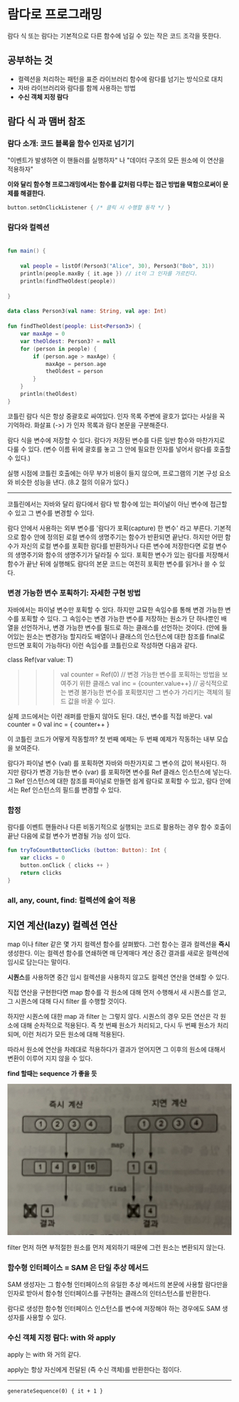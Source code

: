 # 람다로 프로그래밍

람다 식 또는 람다는 기본적으로 다른 함수에 넘길 수 있는 작은 코드 조각을 뜻한다.

## 공부하는 것

- 컬렉션을 처리하는 패턴을 표준 라이브러리 함수에 람다를 넘기는 방식으로 대치
- 자바 라이브러리와 람다를 함께 사용하는 방법
- **수신 객체 지정 람다**

## 람다 식 과 맴버 참조

### 람다 소개: 코드 블록을 함수 인자로 넘기기 

"이벤트가 발생하면 이 핸들러를 실행하자" 나 "데이터 구조의 모든 원소에 이 연산을 적용하자"

**이와 달리 함수형 프로그래밍에서는 함수를 값처럼 다루는 접근 방법을 택함으로써이 문제를 해결한다.**


```kotlin
button.setOnClickListener { /* 클릭 시 수행할 동작 */ }
```

### 람다와 컬렉션
```kotlin

fun main() {

    val people = listOf(Person3("Alice", 30), Person3("Bob", 31))
    println(people.maxBy { it.age }) // it이 그 인자를 가르킨다.
    println(findTheOldest(people))

}

data class Person3(val name: String, val age: Int)

fun findTheOldest(people: List<Person3>) {
    var maxAge = 0
    var theOldest: Person3? = null
    for (person in people) {
        if (person.age > maxAge) {
            maxAge = person.age
            theOldest = person
        }
    }
    println(theOldest)
}
```

코틀린 람다 식은 항상 중괄호로 싸여있다. 인자 목록 주변에 괄호가 없다는 사실을 꼭 기억하라.
화살표 (->) 가 인자 목록과 람다 본문을 구분해준다.

람다 식을 변수에 저장할 수 있다. 람다가 저장된 변수를 다른 일반 함수와 마찬가지로 다룰 수 있다.
(변수 이름 뒤에 괄호를 놓고 그 안에 필요한 인자를 넣어서 람다를 호출할 수 있다.)


실행 시점에 코틀린 호출에는 아무 부가 비용이 들지 않으며, 프로그램의 기본 구성 요소와 비슷한 성능을 낸다.
(8.2 절의 이유가 있다.)


---

코틀린에서는 자바와 달리 람다에서 람다 밖 함수에 있는 파이널이 아닌 변수에 접근할 수 있고 그 변수를 변경할 수 있다.

람다 안에서 사용하는 외부 변수를 '람다가 포획(capture) 한 변수' 라고 부른다.
기본적으로 함수 안에 정의된 로컬 변수의 생명주기는 함수가 반환되면 끝난다. 하지만 어떤 함수가 자신의 로컬 변수를 포획한 람다를 반환하거나 다른 변수에 저장한다면 로컬 변수의 
생명주기와 함수의 생명주기가 달라질 수 있다. 포획한 변수가 있는 람다를 저장해서 함수가 끝난 뒤에 실행해도 람다의 본문 코드는 여전히 포획한 변수를 읽거나 쓸 수 있다.


### 변경 가능한 변수 포획하기: 자세한 구현 방법

자바에서는 파이널 변수만 포획할 수 있다. 하지만 교묘한 속임수를 통해 변경 가능한 변수를 포획할 수 있다.
그 속임수는 변경 가능한 변수를 저장하는 원소가 단 하나뿐인 배열을 선언하거나, 변경 가능한 변수를 필드로 하는 클래스를 선언하는 것이다.
(안에 들어있는 원소는 변경가능 할지라도 배열이나 클래스의 인스턴스에 대한 참조를 final로 만드면 포획이 가능하다)
이런 속임수를 코틀린으로 작성하면 다음과 같다.

class Ref<T>(var value: T)
>>> val counter = Ref(0) // 변경 가능한 변수를 포획하는 방법을 보여주기 위한 클래스
>>> val inc = {counter.value++} // 공식적으로는 변경 불가능한 변수를 포획했지만 그 변수가 가리키는 객체의 필드 값을 바꿀 수 있다.



실제 코드에서는 이런 래퍼를 만들지 않아도 된다. 대신, 변수를 직접 바꾼다.
val counter = 0
val inc = { counter++ }

이 코틀린 코드가 어떻게 작동할까? 첫 번째 예제는 두 번째 예제가 작동하는 내부 모습을 보여준다.

람다가 파이널 변수 (val) 를 포획하면 자바와 마찬가지로 그 변수의 값이 복사된다. 하지만 람다가 변경 가능한 변수 (var) 를 포획하면
변수를 Ref 클래스 인스턴스에 넣는다. 그 Ref 인스턴스에 대한 참조를 파이널로 만들면 쉽게 람다로 포획할 수 있고, 람다 안에서는 Ref 인스턴스의 필드를 변경할 수 있다.




### 함정

람다를 이벤트 핸들러나 다른 비동기적으로 실행되는 코드로 활용하는 경우 함수 호출이 끝난 다음에 로컬 변수가 변경될 가능 성이 있다.

```kotlin
fun tryToCountButtonClicks (button: Button): Int {
    var clicks = 0
    button.onClick { clicks ++ }
    return clicks
}
```



### all, any, count, find: 컬렉션에 술어 적용


## 지연 계산(lazy) 컬렉션 연산

map 이나 filter 같은 몇 가지 컬렉션 함수를 살펴봤다.
그런 함수는 결과 컬렉션을 **즉시** 생성한다. 이는 컬렉션 함수를 연쇄하면 매 단계매다 계산 중간 결과를 새로운 컬렉션에 임시로 담는다는 말이다.

**시퀀스**를 사용하면 중간 임시 컬렉션을 사용하지 않고도 컬렉션 연산을 연쇄할 수 있다.


직접 연산을 구현한다면 map 함수를 각 원소에 대해 먼저 수행해서 새 시퀀스를 얻고,
그 시퀀스에 대해 다시 filter 를 수행할 것이다.

하지만 시퀀스에 대한 map 과 filter 는 그렇지 않다. 시퀀스의 경우 모든 연산은 각 원소에 대해 순차적으로 적용된다.
즉 첫 번째 원소가 처리되고, 다시 두 번째 원소가 처리되며, 이런 처리가 모든 원소에 대해 적용된다.


따라서 원소에 연산을 차례대로 적용하다가 결과가 얻어지면 그 이후의 원소에 대해서 변환이 이루어 지지 않을 수 있다.

**find 할때는 sequence 가 좋을 듯**

![/resources/images/sequence.png](../resources/images/sequence.png)

filter 먼저 하면 부적절한 원소를 먼저 제외하기 때문에 그런 원소는 변환되지 않는다.


### 함수형 인터페이스 = SAM 은 단일 추상 메서드

SAM 생성자는 그 함수형 인터페이스의 유일한 추상 메서드의 본문에 사용할 람다만을 인자로 받아서
함수형 인터페이스를 구현하는 클래스의 인터스턴스를 반환한다.

람다로 생성한 함수형 인터페이스 인스턴스를 변수에 저장해야 하는 경우에도 SAM 생성자를 사용할 수 있다.


### 수신 객체 지정 람다: with 와 apply



apply 는 with 와 거의 같다.

apply는 항상 자신에게 전달된 (즉 수신 객체)를 반환한다는 점이다.



---

``` generateSequence(0) { it + 1 } ```
